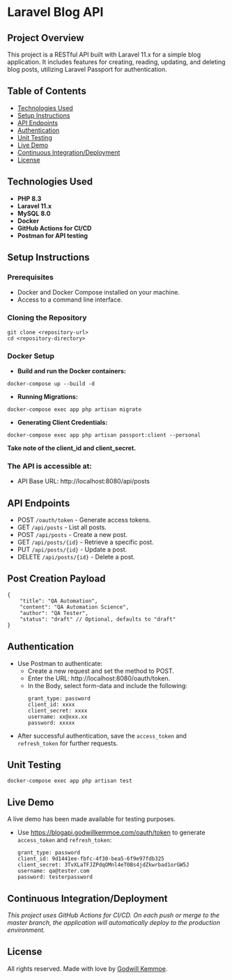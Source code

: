 # Laravel Blog API

## Project Overview
This project is a RESTful API built with Laravel 11.x for a simple blog application. It includes features for creating, reading, updating, and deleting blog posts, utilizing Laravel Passport for authentication.

## Table of Contents
- [Technologies Used](#technologies-used)
- [Setup Instructions](#setup-instructions)
- [API Endpoints](#api-endpoints)
- [Authentication](#authentication)
- [Unit Testing](#Unit-Testing)
- [Live Demo](#Live-Demo)
- [Continuous Integration/Deployment](#continuous-integrationdeployment)
- [License](#license)

## Technologies Used
- **PHP 8.3**
- **Laravel 11.x**
- **MySQL 8.0**
- **Docker**
- **GitHub Actions for CI/CD**
- **Postman for API testing**

## Setup Instructions

### Prerequisites
- Docker and Docker Compose installed on your machine.
- Access to a command line interface.

### Cloning the Repository
```
git clone <repository-url>
cd <repository-directory>
```

### Docker Setup
- **Build and run the Docker containers:**
```
docker-compose up --build -d
```
- **Running Migrations:**
```
docker-compose exec app php artisan migrate
```
- **Generating Client Credentials:**
```
docker-compose exec app php artisan passport:client --personal
```
**Take note of the client_id and client_secret.**

### The API is accessible at:
- API Base URL: http://localhost:8080/api/posts

## API Endpoints
- POST ```/oauth/token``` - Generate access tokens.
- GET ```/api/posts``` - List all posts.
- POST ```/api/posts``` - Create a new post.
- GET ```/api/posts/{id}``` - Retrieve a specific post.
- PUT ```/api/posts/{id}``` - Update a post.
- DELETE ```/api/posts/{id}``` - Delete a post.

## Post Creation Payload
```
{
    "title": "QA Automation",
    "content": "QA Automation Science",
    "author": "QA Tester",
    "status": "draft" // Optional, defaults to "draft"
}
```

## Authentication
- Use Postman to authenticate:
  - Create a new request and set the method to POST.
  - Enter the URL: http://localhost:8080/oauth/token.
  - In the Body, select form-data and include the following:
    ```
    grant_type: password
    client_id: xxxx
    client_secret: xxxx
    username: xx@xxx.xx
    password: xxxxx
    ```
- After successful authentication, save the ```access_token``` and ```refresh_token``` for further requests.

## Unit Testing
```
docker-compose exec app php artisan test
```

## Live Demo
A live demo has been made available for testing purposes.
* Use https://blogapi.godwillkemmoe.com/oauth/token to generate ```access_token``` and ```refresh_token```:
  ```
  grant_type: password
  client_id: 9d1441ee-fbfc-4f30-bea5-6f9e97fdb325
  client_secret: 3TvXLaTFJZPdqOMnl4eT0Bs4jdZkwrbad1orGW5J
  username: qa@tester.com
  password: testerpassword
  ```

## Continuous Integration/Deployment
*This project uses GitHub Actions for CI/CD. On each push or merge to the master branch, the application will automatically deploy to the production environment.*

## License
All rights reserved. Made with love by [Godwill Kemmoe](https://www.godwillkemmoe.com).
